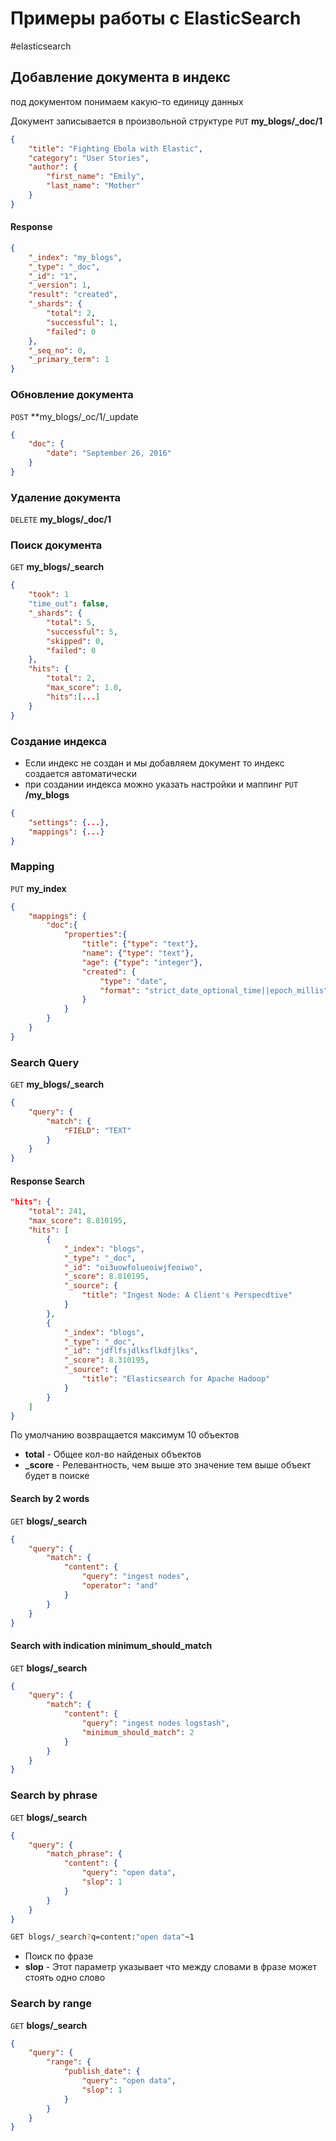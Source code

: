 # Примеры работы с ElasticSearch
#elasticsearch
## Добавление документа в индекс
под документом понимаем какую-то единицу данных

Документ записывается в произвольной структуре
`PUT` **my_blogs/_doc/1**
```json
{
	"title": "Fighting Ebola with Elastic",
	"category": "User Stories",
	"author": {
		"first_name": "Emily",
		"last_name": "Mother"
	}
}
```

#### Response
```json
{
	"_index": "my_blogs",
	"_type": "_doc",
	"_id": "1",
	"_version": 1,
	"result": "created",
	"_shards": {
		"total": 2,
		"successful": 1,
		"failed": 0
	},
	"_seq_no": 0,
	"_primary_term": 1
}
```

### Обновление документа

`POST` **my_blogs/_oc/1/_update
```json
{
	"doc": {
		"date": "September 26, 2016"
	}
}
```

### Удаление документа

`DELETE` **my_blogs/_doc/1**

### Поиск документа

`GET` **my_blogs/_search**
```json
{
	"took": 1
	"time_out": false,
	"_shards": {
		"total": 5,
		"successful": 5,
		"skipped": 0,
		"failed": 0
	},
	"hits": {
		"total": 2,
		"max_score": 1.0,
		"hits":[...]
	}
}
```

### Создание индекса
- Если индекс не создан и мы добавляем документ то индекс создается автоматически
- при создании индекса можно указать настройки и маппинг
`PUT` **/my_blogs**
```json
{
	"settings": {...},
	"mappings": {...}
}
```

### Mapping
`PUT` **my_index**
```json
{
	"mappings": {
		"doc":{
			"properties":{
				"title": {"type": "text"},
				"name": {"type": "text"},
				"age": {"type": "integer"},
				"created": {
					"type": "date",
					"format": "strict_date_optional_time||epoch_millis"
				}
			}	
		}
	}
}
```

### Search Query

`GET` **my_blogs/_search**
```json
{
	"query": {
		"match": {
			"FIELD": "TEXT"
		}
	}
}
```

#### Response Search
```json
"hits": {
	"total": 241,
	"max_score": 8.810195,
	"hits": [
		{
			"_index": "blogs",
			"_type": "_doc",
			"_id": "oi3uowfolueoiwjfeoiwo",
			"_score": 8.810195,
			"_source": {
				"title": "Ingest Node: A Client's Perspecdtive"
			}
		},
		{
			"_index": "blogs",
			"_type": "_doc",
			"_id": "jdflfsjdlksflkdfjlks",
			"_score": 8.310195,
			"_source": {
				"title": "Elasticsearch for Apache Hadoop"
			}
		}
	]
}
```

По умолчанию возвращается максимум 10 объектов
- **total** - Общее кол-во найденых объектов
- **_score** - Релевантность, чем выше это значение тем выше объект будет в поиске

#### Search by 2 words
`GET` **blogs/_search**
```json
{
	"query": {
		"match": {
			"content": {
				"query": "ingest nodes",
				"operator": "and"
			}	
		}
	}
}
```

#### Search with indication minimum_should_match
`GET` **blogs/_search**
```json
{
	"query": {
		"match": {
			"content": {
				"query": "ingest nodes logstash",
				"minimum_should_match": 2
			}	
		}
	}
}
```

### Search by phrase
`GET` **blogs/_search**
```json
{
	"query": {
		"match_phrase": {
			"content": {
				"query": "open data",
				"slop": 1
			}	
		}
	}
}
```
```bash
GET blogs/_search?q=content:"open data"~1
```
- Поиск по фразе
- **slop** - Этот параметр указывает что между словами в фразе может стоять одно слово
### Search by range
`GET` **blogs/_search**
```json
{
	"query": {
		"range": {
			"publish_date": {
				"query": "open data",
				"slop": 1
			}	
		}
	}
}
```